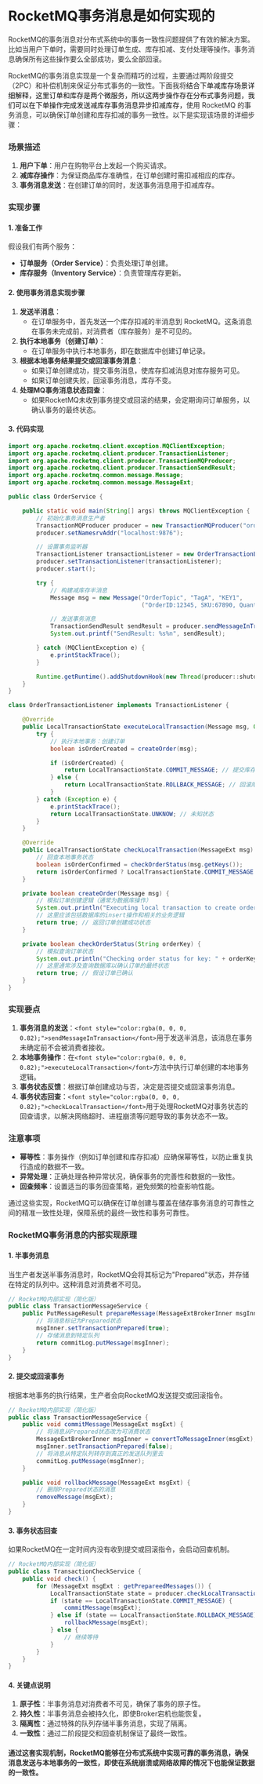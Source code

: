 # RocketMQ事务消息是如何实现的

<font style="color:rgba(0, 0, 0, 0.82);">RocketMQ的事务消息对分布式系统中的事务一致性问题提供了有效的解决方案。比如当用户下单时，需要同时处理订单生成、库存扣减、支付处理等操作。事务消息确保所有这些操作要么全部成功，要么全部回滚。</font>

<font style="color:rgba(0, 0, 0, 0.82);">RocketMQ的事务消息实现是一个复杂而精巧的过程，主要通过两阶段提交（2PC）和补偿机制来保证分布式事务的一致性。下面我将</font><font style="color:rgba(0, 0, 0, 0.97);">结合下单减库存场景详细解释，这里订单和库存是两个微服务，所以这两步操作存在分布式事务问题，我们可以在下单操作完成发送减库存事务消息异步扣减库存，</font><font style="color:rgba(0, 0, 0, 0.82);">使用 RocketMQ 的事务消息，可以确保订单创建和库存扣减的事务一致性。以下是实现该场景的详细步骤：</font>

### <font style="color:rgba(0, 0, 0, 0.82);">场景描述</font>

1. **<font style="color:rgba(0, 0, 0, 0.82);">用户下单</font>**<font style="color:rgba(0, 0, 0, 0.82);">：用户在购物平台上发起一个购买请求。</font>
2. **<font style="color:rgba(0, 0, 0, 0.82);">减库存操作</font>**<font style="color:rgba(0, 0, 0, 0.82);">：为保证商品库存准确性，在订单创建时需扣减相应的库存。</font>
3. **<font style="color:rgba(0, 0, 0, 0.82);">事务消息发送</font>**<font style="color:rgba(0, 0, 0, 0.82);">：在创建订单的同时，发送事务消息用于扣减库存。</font>

### <font style="color:rgba(0, 0, 0, 0.82);">实现步骤</font>

#### <font style="color:rgba(0, 0, 0, 0.82);">1. 准备工作</font>

<font style="color:rgba(0, 0, 0, 0.82);">假设我们有两个服务：</font>

+ **<font style="color:rgba(0, 0, 0, 0.82);">订单服务（Order Service）</font>**<font style="color:rgba(0, 0, 0, 0.82);">：负责处理订单创建。</font>
+ **<font style="color:rgba(0, 0, 0, 0.82);">库存服务（Inventory Service）</font>**<font style="color:rgba(0, 0, 0, 0.82);">：负责管理库存更新。</font>

#### <font style="color:rgba(0, 0, 0, 0.82);">2. 使用事务消息实现步骤</font>

1. **<font style="color:rgba(0, 0, 0, 0.82);">发送半消息</font>**<font style="color:rgba(0, 0, 0, 0.82);">：</font>
    + <font style="color:rgba(0, 0, 0, 0.82);">在订单服务中，首先发送一个库存扣减的半消息到 RocketMQ。这条消息在事务未完成前，对消费者（库存服务）是不可见的。</font>
2. **<font style="color:rgba(0, 0, 0, 0.82);">执行本地事务（创建订单）</font>**<font style="color:rgba(0, 0, 0, 0.82);">：</font>
    + <font style="color:rgba(0, 0, 0, 0.82);">在订单服务中执行本地事务，即在数据库中创建订单记录。</font>
3. **<font style="color:rgba(0, 0, 0, 0.82);">根据本地事务结果提交或回滚事务消息</font>**<font style="color:rgba(0, 0, 0, 0.82);">：</font>
    + <font style="color:rgba(0, 0, 0, 0.82);">如果订单创建成功，提交事务消息，使库存扣减消息对库存服务可见。</font>
    + <font style="color:rgba(0, 0, 0, 0.82);">如果订单创建失败，回滚事务消息，库存不变。</font>
4. **<font style="color:rgba(0, 0, 0, 0.82);">处理MQ事务消息状态回查</font>**<font style="color:rgba(0, 0, 0, 0.82);">：</font>
    + <font style="color:rgba(0, 0, 0, 0.82);">如果RocketMQ未收到事务提交或回滚的结果，会定期询问订单服务，以确认事务的最终状态。</font>

#### <font style="color:rgba(0, 0, 0, 0.82);">3. 代码实现</font>

```java
import org.apache.rocketmq.client.exception.MQClientException;  
import org.apache.rocketmq.client.producer.TransactionListener;  
import org.apache.rocketmq.client.producer.TransactionMQProducer;  
import org.apache.rocketmq.client.producer.TransactionSendResult;  
import org.apache.rocketmq.common.message.Message;  
import org.apache.rocketmq.common.message.MessageExt;  

public class OrderService {  

    public static void main(String[] args) throws MQClientException {  
        // 初始化事务消息生产者  
        TransactionMQProducer producer = new TransactionMQProducer("order_transaction_group");  
        producer.setNamesrvAddr("localhost:9876");  

        // 设置事务监听器  
        TransactionListener transactionListener = new OrderTransactionListener();  
        producer.setTransactionListener(transactionListener);  
        producer.start();  

        try {  
            // 构建减库存半消息  
            Message msg = new Message("OrderTopic", "TagA", "KEY1",  
                                      ("OrderID:12345, SKU:67890, Quantity:1").getBytes());  

            // 发送事务消息  
            TransactionSendResult sendResult = producer.sendMessageInTransaction(msg, null);  
            System.out.printf("SendResult: %s%n", sendResult);  

        } catch (MQClientException e) {  
            e.printStackTrace();  
        }  

        Runtime.getRuntime().addShutdownHook(new Thread(producer::shutdown));  
    }  
}  

class OrderTransactionListener implements TransactionListener {  

    @Override  
    public LocalTransactionState executeLocalTransaction(Message msg, Object arg) {  
        try {  
            // 执行本地事务：创建订单  
            boolean isOrderCreated = createOrder(msg);  

            if (isOrderCreated) {  
                return LocalTransactionState.COMMIT_MESSAGE; // 提交库存扣减消息  
            } else {  
                return LocalTransactionState.ROLLBACK_MESSAGE; // 回滚库存扣减消息  
            }  
        } catch (Exception e) {  
            e.printStackTrace();  
            return LocalTransactionState.UNKNOW; // 未知状态  
        }  
    }  

    @Override  
    public LocalTransactionState checkLocalTransaction(MessageExt msg) {  
        // 回查本地事务状态  
        boolean isOrderConfirmed = checkOrderStatus(msg.getKeys());  
        return isOrderConfirmed ? LocalTransactionState.COMMIT_MESSAGE : LocalTransactionState.ROLLBACK_MESSAGE;  
    }  

    private boolean createOrder(Message msg) {  
        // 模拟订单创建逻辑（通常为数据库操作）  
        System.out.println("Executing local transaction to create order: " + new String(msg.getBody()));  
        // 这里应该包括数据库的insert操作和相关的业务逻辑  
        return true; // 返回订单创建成功状态  
    }  

    private boolean checkOrderStatus(String orderKey) {  
        // 模拟查询订单状态  
        System.out.println("Checking order status for key: " + orderKey);  
        // 这里通常涉及查询数据库以确认订单的最终状态  
        return true; // 假设订单已确认  
    }  
}
```

### <font style="color:rgba(0, 0, 0, 0.82);">实现要点</font>

1. **<font style="color:rgba(0, 0, 0, 0.82);">事务消息的发送</font>**<font style="color:rgba(0, 0, 0, 0.82);">：</font>`<font style="color:rgba(0, 0, 0, 0.82);">sendMessageInTransaction</font>`<font style="color:rgba(0, 0, 0, 0.82);">用于发送半消息，该消息在事务未确定前不会被消费者接收。</font>
2. **<font style="color:rgba(0, 0, 0, 0.82);">本地事务操作</font>**<font style="color:rgba(0, 0, 0, 0.82);">：在</font>`<font style="color:rgba(0, 0, 0, 0.82);">executeLocalTransaction</font>`<font style="color:rgba(0, 0, 0, 0.82);">方法中执行订单创建的本地事务逻辑。</font>
3. **<font style="color:rgba(0, 0, 0, 0.82);">事务状态反馈</font>**<font style="color:rgba(0, 0, 0, 0.82);">：根据订单创建成功与否，决定是否提交或回滚事务消息。</font>
4. **<font style="color:rgba(0, 0, 0, 0.82);">事务状态回查</font>**<font style="color:rgba(0, 0, 0, 0.82);">：</font>`<font style="color:rgba(0, 0, 0, 0.82);">checkLocalTransaction</font>`<font style="color:rgba(0, 0, 0, 0.82);">用于处理RocketMQ对事务状态的回查请求，以解决网络超时、进程崩溃等问题导致的事务状态不一致。</font>

### <font style="color:rgba(0, 0, 0, 0.82);">注意事项</font>

+ **<font style="color:rgba(0, 0, 0, 0.82);">幂等性</font>**<font style="color:rgba(0, 0, 0, 0.82);">：事务操作（例如订单创建和库存扣减）应确保幂等性，以防止重复执行造成的数据不一致。</font>
+ **<font style="color:rgba(0, 0, 0, 0.82);">异常处理</font>**<font style="color:rgba(0, 0, 0, 0.82);">：正确处理各种异常状况，确保事务的完善性和数据的一致性。</font>
+ **<font style="color:rgba(0, 0, 0, 0.82);">回查频率</font>**<font style="color:rgba(0, 0, 0, 0.82);">：设置适当的事务回查策略，避免频繁的检查影响性能。</font>

<font style="color:rgba(0, 0, 0, 0.82);">通过这些实现，RocketMQ可以确保在订单创建与覆盖在储存事务消息的可靠性之间的精准一致性处理，保障系统的最终一致性和事务可靠性。</font>

### <font style="color:rgba(0, 0, 0, 0.82);">RocketMQ事务消息的内部实现原理</font>

#### <font style="color:rgba(0, 0, 0, 0.82);">1. 半事务消息</font>

<font style="color:rgba(0, 0, 0, 0.82);">当生产者发送半事务消息时，RocketMQ会将其标记为"Prepared"状态，并存储在特定的队列中。这种消息对消费者不可见。</font>

```java
// RocketMQ内部实现（简化版）  
public class TransactionMessageService {  
    public PutMessageResult prepareMessage(MessageExtBrokerInner msgInner) {  
        // 将消息标记为Prepared状态  
        msgInner.setTransactionPrepared(true);  
        // 存储消息到特定队列  
        return commitLog.putMessage(msgInner);  
    }  
}
```

#### <font style="color:rgba(0, 0, 0, 0.82);">2. 提交或回滚事务</font>

<font style="color:rgba(0, 0, 0, 0.82);">根据本地事务的执行结果，生产者会向RocketMQ发送提交或回滚指令。</font>

```java
// RocketMQ内部实现（简化版）  
public class TransactionMessageService {  
    public void commitMessage(MessageExt msgExt) {  
        // 将消息从Prepared状态改为可消费状态  
        MessageExtBrokerInner msgInner = convertToMessageInner(msgExt);  
        msgInner.setTransactionPrepared(false);  
        // 将消息从特定队列转存到真正的发送队列里去
        commitLog.putMessage(msgInner);  
    }  

    public void rollbackMessage(MessageExt msgExt) {  
        // 删除Prepared状态的消息  
        removeMessage(msgExt);  
    }  
}
```

#### <font style="color:rgba(0, 0, 0, 0.82);">3. 事务状态回查</font>

<font style="color:rgba(0, 0, 0, 0.82);">如果RocketMQ在一定时间内没有收到提交或回滚指令，会启动回查机制。</font>

```java
// RocketMQ内部实现（简化版）  
public class TransactionCheckService {  
    public void check() {  
        for (MessageExt msgExt : getPrepareedMessages()) {  
            LocalTransactionState state = producer.checkLocalTransaction(msgExt);  
            if (state == LocalTransactionState.COMMIT_MESSAGE) {  
                commitMessage(msgExt);  
            } else if (state == LocalTransactionState.ROLLBACK_MESSAGE) {  
                rollbackMessage(msgExt);  
            } else {  
                // 继续等待  
            }  
        }  
    }  
}
```

#### <font style="color:rgba(0, 0, 0, 0.82);">4. 关键点说明</font>

1. **<font style="color:rgba(0, 0, 0, 0.82);">原子性</font>**<font style="color:rgba(0, 0, 0, 0.82);">：半事务消息对消费者不可见，确保了事务的原子性。</font>
2. **<font style="color:rgba(0, 0, 0, 0.82);">持久性</font>**<font style="color:rgba(0, 0, 0, 0.82);">：半事务消息会被持久化，即使Broker宕机也能恢复。</font>
3. **<font style="color:rgba(0, 0, 0, 0.82);">隔离性</font>**<font style="color:rgba(0, 0, 0, 0.82);">：通过特殊的队列存储半事务消息，实现了隔离。</font>
4. **<font style="color:rgba(0, 0, 0, 0.82);">一致性</font>**<font style="color:rgba(0, 0, 0, 0.82);">：通过二阶段提交和回查机制保证了最终一致性。</font>

#### <font style="color:rgba(0, 0, 0, 0.82);">通过这套实现机制，RocketMQ能够在分布式系统中实现可靠的事务消息，确保消息发送与本地事务的一致性，即使在系统崩溃或网络故障的情况下也能保证数据的一致性。</font>
